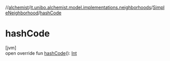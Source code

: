 //[alchemist](../../../index.md)/[it.unibo.alchemist.model.implementations.neighborhoods](../index.md)/[SimpleNeighborhood](index.md)/[hashCode](hash-code.md)

# hashCode

[jvm]\
open override fun [hashCode](hash-code.md)(): [Int](https://kotlinlang.org/api/latest/jvm/stdlib/kotlin/-int/index.html)
